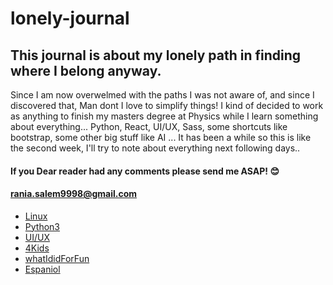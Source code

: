 # lonely-journal
## This journal is about my lonely path in finding where I belong anyway. 
Since I am now overwelmed with the paths I was not aware of, and since I discovered that, Man dont I love to simplify things!
I kind of decided to work as anything to finish my masters degree at Physics while I learn something about everything... 
Python, React, UI/UX, Sass, some shortcuts like bootstrap, some other big stuff like AI ... 
It has been a while so this is like the second week, I'll try to note about everything next following days..

#### If you Dear reader had any comments please send me ASAP! :blush: 
#### rania.salem9998@gmail.com


- [Linux](Linux/Linux_1.md)
- [Python3](python/python_1.md) 
- [UI/UX](UIUX/UI_1.md) 
- [4Kids](4Kids/reading.md) 
- [whatIdidForFun](whatIdidForFun.md)
- [Espaniol](Espaniol/class01.md)
